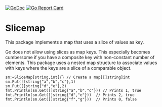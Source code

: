 [![GoDoc](https://godoc.org/github.com/bserdar/slicemap?status.svg)](https://godoc.org/github.com/bserdar/slicemap)
[![Go Report Card](https://goreportcard.com/badge/github.com/bserdar/slicemap)](https://goreportcard.com/report/github.com/bserdar/slicemap)

# Slicemap

This package implements a map that uses a slice of values as key.

Go does not allow using slices as map keys. This especially becomes
cumbersome if you have a composite key with non-constant number of
elements. This package uses a nested map structure to associate values
with keys where the keys are a slice of a comparable object.

```
sm:=SliceMap[string,int]{} // Create a map[[]string]int
sm.Put([]string{"a","b","c"},1)
sm.Put([]string{"d","e"},2)
fmt.Println(sm.Get([]string{"a","b","c"})) // Prints 1, true
fmt.Println(sm.Get([]string{"d","e"}))  // Prints 2, true
fmt.Println(sm.Get([]string{"f","g"}))  // Prints 0, false
```


